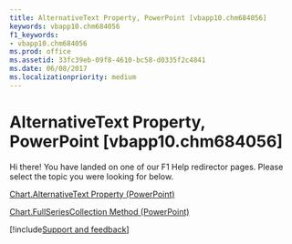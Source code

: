 ```yaml
---
title: AlternativeText Property, PowerPoint [vbapp10.chm684056]
keywords: vbapp10.chm684056
f1_keywords:
- vbapp10.chm684056
ms.prod: office
ms.assetid: 33fc39eb-09f8-4610-bc58-d0335f2c4841
ms.date: 06/08/2017
ms.localizationpriority: medium
---
```



# AlternativeText Property, PowerPoint [vbapp10.chm684056]

Hi there! You have landed on one of our F1 Help redirector pages. Please select the topic you were looking for below.

[Chart.AlternativeText Property (PowerPoint)](https://msdn.microsoft.com/library/bdded8b9-5f6e-dd83-db04-0ce180bd2552%28Office.15%29.aspx)

[Chart.FullSeriesCollection Method (PowerPoint)](https://msdn.microsoft.com/library/3b5620c0-4c0f-7d89-e8ee-5e12d9c292e7%28Office.15%29.aspx)

[!include[Support and feedback](~/includes/feedback-boilerplate.md)]